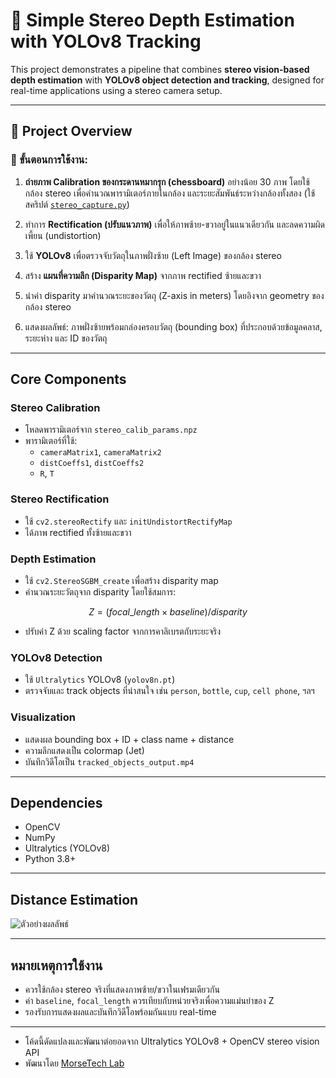 # 📌 Simple Stereo Depth Estimation with YOLOv8 Tracking

This project demonstrates a pipeline that combines **stereo vision-based depth estimation** with **YOLOv8 object detection and tracking**, designed for real-time applications using a stereo camera setup.

---

## 🧠 Project Overview

### 🔹 ขั้นตอนการใช้งาน:

1. **ถ่ายภาพ Calibration ของกระดานหมากรุก (chessboard)** อย่างน้อย 30 ภาพ โดยใช้กล้อง stereo เพื่อคำนวณพารามิเตอร์ภายในกล้อง และระยะสัมพันธ์ระหว่างกล้องทั้งสอง (ใช้สคริปต์ [`stereo_capture.py`](stereo_capture.py)) 

2. ทำการ **Rectification (ปรับแนวภาพ)** เพื่อให้ภาพซ้าย-ขวาอยู่ในแนวเดียวกัน และลดความผิดเพี้ยน (undistortion)

3. ใช้ **YOLOv8** เพื่อตรวจจับวัตถุในภาพฝั่งซ้าย (Left Image) ของกล้อง stereo

4. สร้าง **แผนที่ความลึก (Disparity Map)** จากภาพ rectified ซ้ายและขวา

5. นำค่า disparity มาคำนวณระยะของวัตถุ (Z-axis in meters) โดยอิงจาก geometry ของกล้อง stereo

6. แสดงผลลัพธ์: ภาพฝั่งซ้ายพร้อมกล่องครอบวัตถุ (bounding box) ที่ประกอบด้วยข้อมูลคลาส, ระยะห่าง และ ID ของวัตถุ

---

## Core Components

### Stereo Calibration
- โหลดพารามิเตอร์จาก `stereo_calib_params.npz`
- พารามิเตอร์ที่ใช้:
  - `cameraMatrix1`, `cameraMatrix2`
  - `distCoeffs1`, `distCoeffs2`
  - `R`, `T`

### Stereo Rectification
- ใช้ `cv2.stereoRectify` และ `initUndistortRectifyMap`
- ได้ภาพ rectified ทั้งซ้ายและขวา

### Depth Estimation
- ใช้ `cv2.StereoSGBM_create` เพื่อสร้าง disparity map
- คำนวณระยะวัตถุจาก disparity โดยใช้สมการ:

```math
Z = (focal\_length \times baseline) / disparity
```

- ปรับค่า Z ด้วย scaling factor จากการคาลิเบรตกับระยะจริง

### YOLOv8 Detection
- ใช้ `Ultralytics` YOLOv8 (`yolov8n.pt`)
- ตรวจจับและ track objects ที่น่าสนใจ เช่น `person`, `bottle`, `cup`, `cell phone`, ฯลฯ

### Visualization
- แสดงผล bounding box + ID + class name + distance
- ความลึกแสดงเป็น colormap (Jet)
- บันทึกวิดีโอเป็น `tracked_objects_output.mp4`

---

## Dependencies
- OpenCV
- NumPy
- Ultralytics (YOLOv8)
- Python 3.8+

---

## Distance Estimation
![ตัวอย่างผลลัพธ์](example_result.gif)



---

## หมายเหตุการใช้งาน
- ควรใช้กล้อง stereo จริงที่แสดงภาพซ้าย/ขวาในเฟรมเดียวกัน
- ค่า `baseline`, `focal_length` ควรเทียบกับหน่วยจริงเพื่อความแม่นยำของ Z
- รองรับการแสดงผลและบันทึกวิดีโอพร้อมกันแบบ real-time

---

- โค้ดนี้ดัดแปลงและพัฒนาต่อยอดจาก Ultralytics YOLOv8 + OpenCV stereo vision API
- พัฒนาโดย [MorseTech Lab](www.morsetechlab.com)